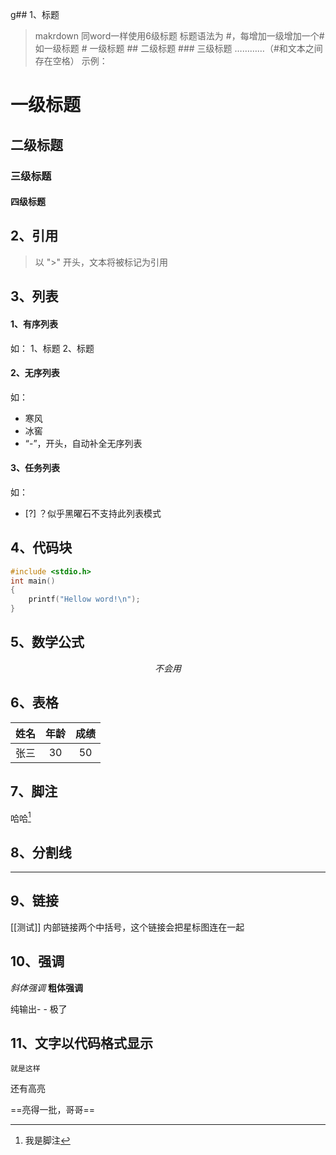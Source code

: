 g##  1、标题
> 
> makrdown 同word一样使用6级标题
> 标题语法为 #，每增加一级增加一个#
> 如一级标题 # 一级标题
> 					## 二级标题
> 					### 三级标题
> 					…………（#和文本之间存在空格）
> 示例：
# 一级标题
## 二级标题
### 三级标题
#### 四级标题

## 2、引用
>  以 ">" 开头，文本将被标记为引用


## 3、列表
#### 1、有序列表
如： 
	1、标题
	2、标题
#### 2、无序列表
如：
- 寒风
- 冰窖
-  “-”，开头，自动补全无序列表

#### 3、任务列表
如：
- [?]  ？似乎黑曜石不支持此列表模式

 


	
## 4、代码块	
```c
#include <stdio.h>
int main()
{
	printf("Hellow word!\n");
}
```

## 5、数学公式
$$
不会用
$$
	
## 6、表格

|姓名|年龄|成绩|
|:---:|:---:|:---:|
|张三|30|50|

## 7、脚注
哈哈[^??]
[^ ?? ]:   我是脚注

## 8、分割线
---

## 9、链接
[[测试]]    内部链接两个中括号，这个链接会把星标图连在一起

## 10、强调

_斜体强调_
**粗体强调**

纯输出-
\- 极了

## 11、文字以代码格式显示

`就是这样`

还有高亮

==亮得一批，哥哥==











